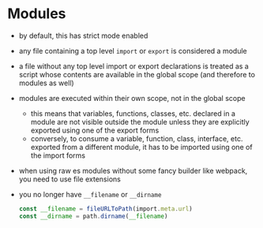 # Modules

- by default, this has strict mode enabled
- any file containing a top level `import` or `export` is considered a module
- a file without any top level import or export declarations is treated as a script whose contents are available in the global scope (and therefore to modules as well)
- modules are executed within their own scope, not in the global scope
  - this means that variables, functions, classes, etc. declared in a module are not visible outside the module unless they are explicitly exported using one of the export forms
  - conversely, to consume a variable, function, class, interface, etc. exported from a different module, it has to be imported using one of the import forms
- when using raw es modules without some fancy builder like webpack, you need to use file extensions
- you no longer have `__filename` or `__dirname`

    ```ts
    const __filename = fileURLToPath(import.meta.url)
    const __dirname = path.dirname(__filename)
    ```
